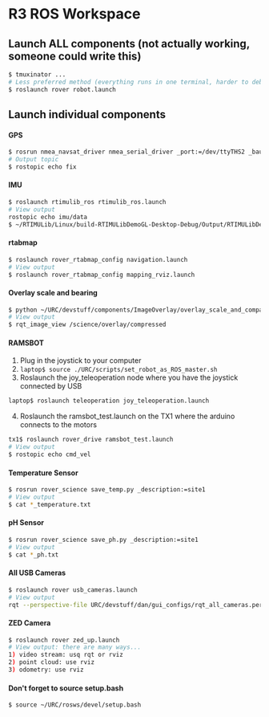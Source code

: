 # R3 ROS Workspace

## Launch ALL components (not actually working, someone could write this)
```bash
$ tmuxinator ...
# Less preferred method (everything runs in one terminal, harder to debug)
$ roslaunch rover robot.launch
```

## Launch individual components

#### GPS
```bash
$ rosrun nmea_navsat_driver nmea_serial_driver _port:=/dev/ttyTHS2 _baud:=9600
# Output topic
$ rostopic echo fix
```

#### IMU
```bash
$ roslaunch rtimulib_ros rtimulib_ros.launch
# View output
rostopic echo imu/data
$ ~/RTIMULib/Linux/build-RTIMULibDemoGL-Desktop-Debug/Output/RTIMULibDemoGL # Graphical vizualization
```


#### rtabmap
```bash
$ roslaunch rover_rtabmap_config navigation.launch
# View output
$ roslaunch rover_rtabmap_config mapping_rviz.launch
```

#### Overlay scale and bearing
```bash
$ python ~/URC/devstuff/components/ImageOverlay/overlay_scale_and_compass.py
# View output
$ rqt_image_view /science/overlay/compressed
```

#### RAMSBOT
1. Plug in the joystick to your computer
2. `laptop$ source ./URC/scripts/set_robot_as_ROS_master.sh`
3. Roslaunch the joy_teleoperation node where you have the joystick connected by USB
```bash
laptop$ roslaunch teleoperation joy_teleoperation.launch
```
4. Roslaunch the ramsbot_test.launch on the TX1 where the arduino connects to the motors
```bash
tx1$ roslaunch rover_drive ramsbot_test.launch
# View output
$ rostopic echo cmd_vel
```

#### Temperature Sensor
```bash
$ rosrun rover_science save_temp.py _description:=site1
# View output
$ cat *_temperature.txt
```
#### pH Sensor
```bash
$ rosrun rover_science save_ph.py _description:=site1
# View output
$ cat *_ph.txt
```

#### All USB Cameras
```bash
$ roslaunch rover usb_cameras.launch
# View output
rqt --perspective-file URC/devstuff/dan/gui_configs/rqt_all_cameras.perspective
```

#### ZED Camera
```bash
$ roslaunch rover zed_up.launch
# View output: there are many ways...
1) video stream: usq rqt or rviz
2) point cloud: use rviz
3) odometry: use rviz
```

#### Don't forget to source setup.bash
```
$ source ~/URC/rosws/devel/setup.bash
```

